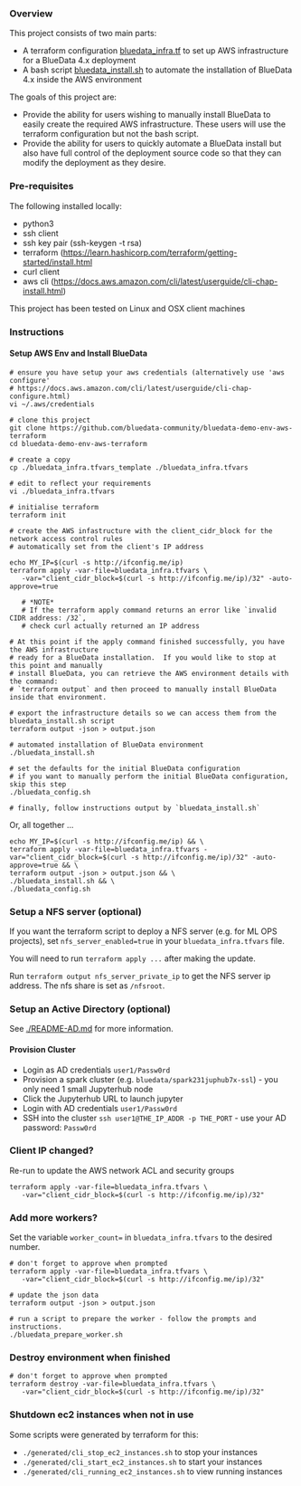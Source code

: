 ### Overview

This project consists of two main parts:

 - A terraform configuration [bluedata_infra.tf](./bluedata_infra.tf) to set up AWS infrastructure for a BlueData 4.x deployment
 - A bash script [bluedata_install.sh](./bluedata_install.sh) to automate the installation of BlueData 4.x inside the AWS environment

The goals of this project are:

 - Provide the ability for users wishing to manually install BlueData to easily create the required AWS infrastructure.  These users will use the terraform configuration but not the bash script.
 - Provide the ability for users to quickly automate a BlueData install but also have full control of the deployment source code so that they can modify the deployment as they desire.

### Pre-requisites

The following installed locally:

 - python3
 - ssh client
 - ssh key pair (ssh-keygen -t rsa)
 - terraform (https://learn.hashicorp.com/terraform/getting-started/install.html
 - curl client
 - aws cli (https://docs.aws.amazon.com/cli/latest/userguide/cli-chap-install.html)

This project has been tested on Linux and OSX client machines

### Instructions

#### Setup AWS Env and Install BlueData

```
# ensure you have setup your aws credentials (alternatively use 'aws configure' 
# https://docs.aws.amazon.com/cli/latest/userguide/cli-chap-configure.html)
vi ~/.aws/credentials

# clone this project
git clone https://github.com/bluedata-community/bluedata-demo-env-aws-terraform
cd bluedata-demo-env-aws-terraform

# create a copy 
cp ./bluedata_infra.tfvars_template ./bluedata_infra.tfvars

# edit to reflect your requirements
vi ./bluedata_infra.tfvars 

# initialise terraform
terraform init

# create the AWS infastructure with the client_cidr_block for the network access control rules 
# automatically set from the client's IP address

echo MY_IP=$(curl -s http://ifconfig.me/ip)
terraform apply -var-file=bluedata_infra.tfvars \
   -var="client_cidr_block=$(curl -s http://ifconfig.me/ip)/32" -auto-approve=true

   # *NOTE*
   # If the terraform apply command returns an error like `invalid CIDR address: /32`, 
   # check curl actually returned an IP address

# At this point if the apply command finished successfully, you have the AWS infrastructure 
# ready for a BlueData installation.  If you would like to stop at this point and manually 
# install BlueData, you can retrieve the AWS environment details with the command: 
# `terraform output` and then proceed to manually install BlueData inside that environment.

# export the infrastructure details so we can access them from the bluedata_install.sh script
terraform output -json > output.json

# automated installation of BlueData environment
./bluedata_install.sh

# set the defaults for the initial BlueData configuration 
# if you want to manually perform the initial BlueData configuration, skip this step
./bluedata_config.sh 

# finally, follow instructions output by `bluedata_install.sh`
```

Or, all together ...

```
echo MY_IP=$(curl -s http://ifconfig.me/ip) && \
terraform apply -var-file=bluedata_infra.tfvars -var="client_cidr_block=$(curl -s http://ifconfig.me/ip)/32" -auto-approve=true && \
terraform output -json > output.json && \
./bluedata_install.sh && \
./bluedata_config.sh 
```

### Setup a NFS server (optional)

If you want the terraform script to deploy a NFS server (e.g. for ML OPS projects), set `nfs_server_enabled=true` in your `bluedata_infra.tfvars` file.

You will need to run `terraform apply ...` after making the update.  

Run `terraform output nfs_server_private_ip` to get the NFS server ip address.  The nfs share is set as `/nfsroot`.

### Setup an Active Directory (optional)

See [./README-AD.md](./README-AD.md) for more information.

#### Provision Cluster

- Login as AD credentials `user1/Passw0rd`
- Provision a spark cluster (e.g. `bluedata/spark231juphub7x-ssl`) - you only need 1 small Jupyterhub node
- Click the Jupyterhub URL to launch jupyter
- Login with AD credentials `user1/Passw0rd`
- SSH into the cluster `ssh user1@THE_IP_ADDR -p THE_PORT` - use your AD password: `Passw0rd`

### Client IP changed?

Re-run to update the AWS network ACL and security groups

```
terraform apply -var-file=bluedata_infra.tfvars \
   -var="client_cidr_block=$(curl -s http://ifconfig.me/ip)/32" 
```

### Add more workers?

Set the variable `worker_count=` in `bluedata_infra.tfvars` to the desired number.

```
# don't forget to approve when prompted
terraform apply -var-file=bluedata_infra.tfvars \
   -var="client_cidr_block=$(curl -s http://ifconfig.me/ip)/32" 

# update the json data
terraform output -json > output.json

# run a script to prepare the worker - follow the prompts and instructions.
./bluedata_prepare_worker.sh
```

### Destroy environment when finished

```
# don't forget to approve when prompted
terraform destroy -var-file=bluedata_infra.tfvars \
   -var="client_cidr_block=$(curl -s http://ifconfig.me/ip)/32" 
```

### Shutdown ec2 instances when not in use

Some scripts were generated by terraform for this:

- `./generated/cli_stop_ec2_instances.sh` to stop your instances
- `./generated/cli_start_ec2_instances.sh` to start your instances
- `./generated/cli_running_ec2_instances.sh` to view running instances

